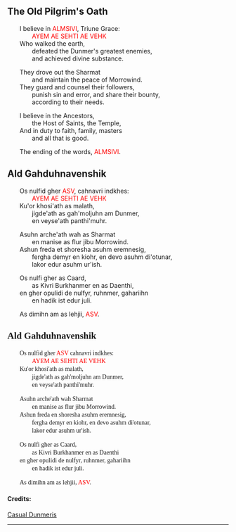 <style>
@font-face {
    font-family: Daedric;
    src: url('../assets/fonts/ttf/HayghinDaedric.ttf') format('truetype');
    font-weight: medium;
    font-style: normal;
}
</style>

## The Old Pilgrim's Oath

&emsp;&emsp;I believe in <span style="color:red">ALMSIVI</span>, Triune Grace:\
&emsp;&emsp;&emsp;&emsp;<span style="color:red">AYEM AE SEHTI AE VEHK</span>\
&emsp;&emsp;Who walked the earth,\
&emsp;&emsp;&emsp;&emsp;defeated the Dunmer's greatest enemies,\
&emsp;&emsp;&emsp;&emsp;and achieved divine substance.

&emsp;&emsp;They drove out the Sharmat\
&emsp;&emsp;&emsp;&emsp;and maintain the peace of Morrowind.\
&emsp;&emsp;They guard and counsel their followers,\
&emsp;&emsp;&emsp;&emsp;punish sin and error, and share their bounty,\
&emsp;&emsp;&emsp;&emsp;according to their needs.

&emsp;&emsp;I believe in the Ancestors,\
&emsp;&emsp;&emsp;&emsp;the Host of Saints, the Temple,\
&emsp;&emsp;And in duty to faith, family, masters\
&emsp;&emsp;&emsp;&emsp;and all that is good.

&emsp;&emsp;The ending of the words, <span style="color:red">ALMSIVI</span>.

## Ald Gahduhnavenshik

&emsp;&emsp;Os nulfid gher <span style="color:red">ASV</span>, cahnavri indkhes:\
&emsp;&emsp;&emsp;&emsp;<span style="color:red">AYEM AE SEHTI AE VEHK</span>\
&emsp;&emsp;Ku'or khosi'ath as malath,\
&emsp;&emsp;&emsp;&emsp;jigde'ath as gah'moljuhn am Dunmer,\
&emsp;&emsp;&emsp;&emsp;en veyse'ath panthi'muhr.

&emsp;&emsp;Asuhn arche'ath wah as Sharmat\
&emsp;&emsp;&emsp;&emsp;en manise as flur jibu Morrowind.\
&emsp;&emsp;Ashun freda et shoresha asuhm eremnesig,\
&emsp;&emsp;&emsp;&emsp;fergha demyr en kiohr, en devo asuhm di'otunar,\
&emsp;&emsp;&emsp;&emsp;lakor edur asuhm ur'ish.

&emsp;&emsp;Os nulfi gher as Caard,\
&emsp;&emsp;&emsp;&emsp;as Kivri Burkhanmer en as Daenthi,\
&emsp;&emsp;en gher opulidi de nulfyr, ruhnmer, gahariihn\
&emsp;&emsp;&emsp;&emsp;en hadik ist edur juli.

&emsp;&emsp;As dimihn am as lehjii, <span style="color:red">ASV</span>.

## <span style="font-family:Daedric">Ald Gahduhnavenshik</Span>

&emsp;&emsp;<span style="font-family:Daedric">Os nulfid gher <span style="color:red">ASV</span> cahnavri indkhes:</span>\
&emsp;&emsp;&emsp;&emsp;<span style="font-family:Daedric;color:red">AYEM AE SEHTI AE VEHK</span>\
&emsp;&emsp;<span style="font-family:Daedric">Ku'or khosi'ath as malath,</Span>\
&emsp;&emsp;&emsp;&emsp;<span style="font-family:Daedric">jigde'ath as gah'moljuhn am Dunmer,</span>\
&emsp;&emsp;&emsp;&emsp;<span style="font-family:Daedric">en veyse'ath panthi'muhr.</span>

&emsp;&emsp;<span style="font-family:Daedric">Asuhn arche'ath wah Sharmat</span>\
&emsp;&emsp;&emsp;&emsp;<span style="font-family:Daedric">en manise as flur jibu Morrowind.</span>\
&emsp;&emsp;<span style="font-family:Daedric">Ashun freda en shoresha asuhm eremnesig,</span>\
&emsp;&emsp;&emsp;&emsp;<span style="font-family:Daedric">fergha demyr en kiohr, en devo asuhm di'otunar,</span>\
&emsp;&emsp;&emsp;&emsp;<span style="font-family:Daedric">lakor edur asuhm ur'ish.</span>

&emsp;&emsp;<span style="font-family:Daedric">Os nulfi gher as Caard,</span>\
&emsp;&emsp;&emsp;&emsp;<span style="font-family:Daedric">as Kivri Burkhanmer en as Daenthi</span>\
&emsp;&emsp;<span style="font-family:Daedric">en gher opulidi de nulfyr, ruhnmer, gahariihn</span>\
&emsp;&emsp;&emsp;&emsp;<span style="font-family:Daedric">en hadik ist edur juli.</span>

&emsp;&emsp;<span style="font-family:Daedric">As dimihn am as lehjii, <span style="color:red">ASV</span>.</span>

#### Credits:

[Casual Dunmeris](https://casualscrolls.fandom.com/wiki/Dunmeri_language)

---
